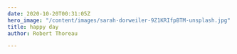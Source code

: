 ```yaml
---
date: 2020-10-20T00:31:05Z
hero_image: "/content/images/sarah-dorweiler-9Z1KRIfpBTM-unsplash.jpg"
title: happy day
author: Robert Thoreau

---
```

